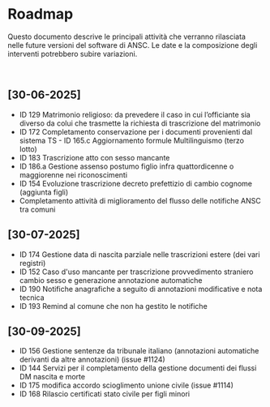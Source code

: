 # Roadmap

Questo documento descrive le principali attività che verranno rilasciata nelle future versioni del software di ANSC.
Le date e la composizione degli interventi potrebbero subire variazioni.

​
## [30-06-2025]

- ID 129 Matrimonio religioso: da prevedere il caso in cui l’officiante sia diverso da colui che trasmette la richiesta di trascrizione del matrimonio 
- ID 172 Completamento conservazione per i documenti provenienti dal sistema TS
​- ID 165.c Aggiornamento formule Multilinguismo (terzo lotto)
- ID 183 Trascrizione atto con sesso mancante
- ID 186.a Gestione assenso postumo figlio infra quattordicenne o maggiorenne nei riconoscimenti
- ID 154 Evoluzione trascrizione decreto prefettizio di cambio cognome (aggiunta figli)
- Completamento attività di miglioramento del flusso delle notifiche ANSC tra comuni​

## [30-07-2025]

- ID 174 Gestione data di nascita parziale nelle trascrizioni estere (dei vari registri)
- ID 152 Caso d'uso mancante per trascrizione provvedimento straniero cambio sesso e generazione annotazione automatiche
- ID 190 Notifiche anagrafiche a seguito di annotazioni modificative e nota tecnica 
- ID 193 Remind al comune che non ha gestito le notifiche 

## [30-09-2025]

- ID 156  Gestione sentenze da tribunale italiano (annotazioni automatiche derivanti da altre annotazioni) (issue #1124)
- ID 144 Servizi per il completamento della gestione documenti dei flussi DM nascita e morte
- ID 175 modifica accordo scioglimento unione civile (issue #1114)
- ID 168 Rilascio certificati stato civile per figli minori

